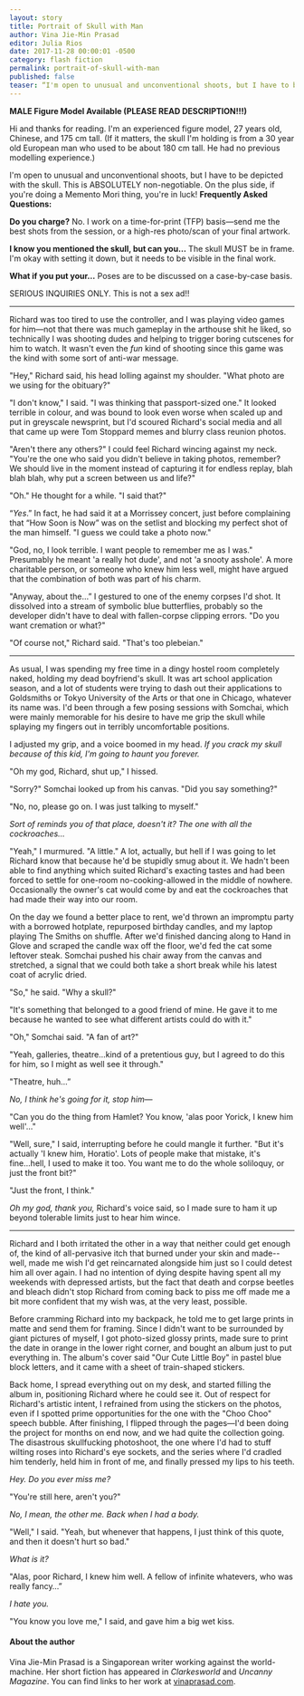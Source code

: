 ```yaml
---
layout: story
title: Portrait of Skull with Man
author: Vina Jie-Min Prasad
editor: Julia Rios
date: 2017-11-28 00:00:01 -0500
category: flash fiction
permalink: portrait-of-skull-with-man
published: false
teaser: “I'm open to unusual and unconventional shoots, but I have to be depicted with the skull. This is ABSOLUTELY non-negotiable.”
---
```


**MALE Figure Model Available (PLEASE READ DESCRIPTION!!!)**
Hi and thanks for reading. I'm an experienced figure model, 27 years old, Chinese, and 175 cm tall. (If it matters, the skull I'm holding is from a 30 year old European man who used to be about 180 cm tall. He had no previous modelling experience.)
I'm open to unusual and unconventional shoots, but I have to be depicted with the skull. This is ABSOLUTELY non-negotiable. On the plus side, if you're doing a Memento Mori thing, you're in luck!
**Frequently Asked Questions:**

**Do you charge?**
No. I work on a time-for-print (TFP) basis—send me the best shots from the session, or a high-res photo/scan of your final artwork.

**I know you mentioned the skull, but can you…**
The skull MUST be in frame. I'm okay with setting it down, but it needs to be visible in the final work.

**What if you put your…**
Poses are to be discussed on a case-by-case basis.


SERIOUS INQUIRIES ONLY. This is not a sex ad!!

----

Richard was too tired to use the controller, and I was playing video games for him—not that there was much gameplay in the arthouse shit he liked, so technically I was shooting dudes and helping to trigger boring cutscenes for him to watch. It wasn't even the _fun_ kind of shooting since this game was the kind with some sort of anti-war message.
"Hey," Richard said, his head lolling against my shoulder. "What photo are we using for the obituary?"
"I don't know," I said. "I was thinking that passport-sized one." It looked terrible in colour, and was bound to look even worse when scaled up and put in greyscale newsprint, but I'd scoured Richard's social media and all that came up were Tom Stoppard memes and blurry class reunion photos.
"Aren't there any others?" I could feel Richard wincing against my neck. "You're the one who said you didn't believe in taking photos, remember? We should live in the moment instead of capturing it for endless replay, blah blah blah, why put a screen between us and life?"
"Oh." He thought for a while. "I said that?"
“_Yes_.” In fact, he had said it at a Morrissey concert, just before complaining that “How Soon is Now” was on the setlist and blocking my perfect shot of the man himself. "I guess we could take a photo now."
"God, no, I look terrible. I want people to remember me as I was." Presumably he meant 'a really hot dude', and not 'a snooty asshole'. A more charitable person, or someone who knew him less well, might have argued that the combination of both was part of his charm.
"Anyway, about the…” I gestured to one of the enemy corpses I'd shot. It dissolved into a stream of symbolic blue butterflies, probably so the developer didn't have to deal with fallen-corpse clipping errors. "Do you want cremation or what?"
"Of course not," Richard said. "That's too plebeian."

----

As usual, I was spending my free time in a dingy hostel room completely naked, holding my dead boyfriend's skull. It was art school application season, and a lot of students were trying to dash out their applications to Goldsmiths or Tokyo University of the Arts or that one in Chicago, whatever its name was. I'd been through a few posing sessions with Somchai, which were mainly memorable for his desire to have me grip the skull while splaying my fingers out in terribly uncomfortable positions.
  I adjusted my grip, and a voice boomed in my head. _If you crack my skull because of this kid, I'm going to haunt you forever._
"Oh my god, Richard, shut up," I hissed.
"Sorry?" Somchai looked up from his canvas. "Did you say something?"
"No, no, please go on. I was just talking to myself."
_Sort of reminds you of that place, doesn't it? The one with all the cockroaches…_
"Yeah," I murmured. "A little." A lot, actually, but hell if I was going to let Richard know that because he'd be stupidly smug about it. We hadn't been able to find anything which suited Richard's exacting tastes and had been forced to settle for one-room no-cooking-allowed in the middle of nowhere. Occasionally the owner's cat would come by and eat the cockroaches that had made their way into our room.
On the day we found a better place to rent, we'd thrown an impromptu party with a borrowed hotplate, repurposed birthday candles, and my laptop playing The Smiths on shuffle. After we'd finished dancing along to Hand in Glove and scraped the candle wax off the floor, we'd fed the cat some leftover steak.Somchai pushed his chair away from the canvas and stretched, a signal that we could both take a short break while his latest coat of acrylic dried.
"So," he said. "Why a skull?"
"It's something that belonged to a good friend of mine. He gave it to me because he wanted to see what different artists could do with it."
"Oh," Somchai said. "A fan of art?"
"Yeah, galleries, theatre…kind of a pretentious guy, but I agreed to do this for him, so I might as well see it through."
"Theatre, huh…”
_No, I think he's going for it, stop him—_
"Can you do the thing from Hamlet? You know, 'alas poor Yorick, I knew him well'..."
"Well, sure," I said, interrupting before he could mangle it further. "But it's actually 'I knew him, Horatio'. Lots of people make that mistake, it's fine...hell, I used to make it too. You want me to do the whole soliloquy, or just the front bit?"
"Just the front, I think."
_Oh my god, thank you,_ Richard's voice said, so I made sure to ham it up beyond tolerable limits just to hear him wince.
----
Richard and I both irritated the other in a way that neither could get enough of, the kind of all-pervasive itch that burned under your skin and made--well, made me wish I'd get reincarnated alongside him just so I could detest him all over again. I had no intention of dying despite having spent all my weekends with depressed artists, but the fact that death and corpse beetles and bleach didn't stop Richard from coming back to piss me off made me a bit more confident that my wish was, at the very least, possible.
Before cramming Richard into my backpack, he told me to get large prints in matte and send them for framing. Since I didn't want to be surrounded by giant pictures of myself, I got photo-sized glossy prints, made sure to print the date in orange in the lower right corner, and bought an album just to put everything in. The album's cover said "Our Cute Little Boy" in pastel blue block letters, and it came with a sheet of train-shaped stickers.
Back home, I spread everything out on my desk, and started filling the album in, positioning Richard where he could see it. Out of respect for Richard's artistic intent, I refrained from using the stickers on the photos, even if I spotted prime opportunities for the one with the "Choo Choo" speech bubble.After finishing, I flipped through the pages—I'd been doing the project for months on end now, and we had quite the collection going. The disastrous skullfucking photoshoot, the one where I'd had to stuff wilting roses into Richard's eye sockets, and the series where I'd cradled him tenderly, held him in front of me, and finally pressed my lips to his teeth.
_Hey. Do you ever miss me?_
"You're still here, aren't you?"
_No, I mean, the other me. Back when I had a body._
"Well," I said. "Yeah, but whenever that happens, I just think of this quote, and then it doesn't hurt so bad."
_What is it?_
"Alas, poor Richard, I knew him well. A fellow of infinite whatevers, who was really fancy…”
_I hate you._
"You know you love me," I said, and gave him a big wet kiss.

#### About the author

Vina Jie-Min Prasad is a Singaporean writer working against the world-machine. Her short fiction has appeared in _Clarkesworld_ and _Uncanny Magazine_. You can find links to her work at [vinaprasad.com](http://vinaprasad.com/).
